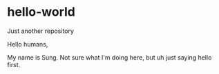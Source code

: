 # hello-world
Just another repository

Hello humans,

My name is Sung. Not sure what I'm doing here, but uh just saying hello first.
